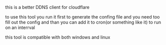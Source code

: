 this is a better DDNS client for cloudflare

to use this tool you run it first to generate the confing file and you need too fill out the config and than you can add it to cron(or something like it) to run on an interrval

this tool is compatible with both windows and linux
